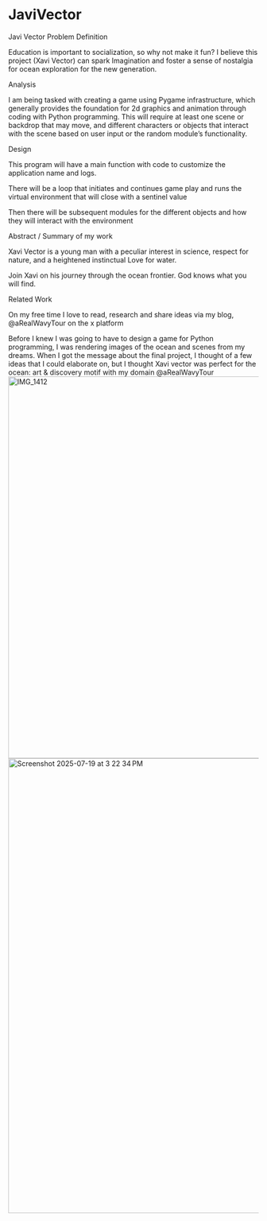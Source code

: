 # JaviVector
Javi Vector
Problem Definition

Education is important to socialization, so why not make it fun? I believe this project (Xavi Vector) can spark 
Imagination and foster a sense of nostalgia for ocean exploration for the new generation. 

Analysis

I am being tasked with creating a game using Pygame infrastructure, which generally provides the foundation 
for 2d graphics and animation through coding with Python programming. This will require at least one scene or 
backdrop that may move, and different characters or objects that interact with the scene based on user input or 
the random module’s functionality.

Design 

This program will have a main function with code to customize the application name and logs.

There will be a loop that initiates and continues game play and runs the virtual environment that will close with 
a sentinel value 

Then there will be subsequent modules for the different objects and how they will interact with the 
environment 

Abstract / Summary of my work

Xavi Vector is a young man with a peculiar interest in science, respect for nature, and a heightened instinctual 
Love for water. 

Join Xavi on his journey through the ocean frontier. God knows what you will find. 

Related Work

On my free time I love to read, research and share ideas via my blog, @aRealWavyTour on the x platform

Before I knew I was going to have to design a game for Python programming, I was rendering images of the 
ocean and scenes from my dreams. When I got the message about the final project, I thought of a few ideas
that I could elaborate on, but I thought Xavi vector was perfect for the ocean: art & discovery motif with my domain @aRealWavyTour
<img width="1408" height="768" alt="IMG_1412" src="https://github.com/user-attachments/assets/150cbf70-44b2-4260-bb86-b05800ef8c6e" />
<img width="1463" height="915" alt="Screenshot 2025-07-19 at 3 22 34 PM" src="https://github.com/user-attachments/assets/81564005-8a84-47d0-92bf-a87a6f8bf5a2" />
